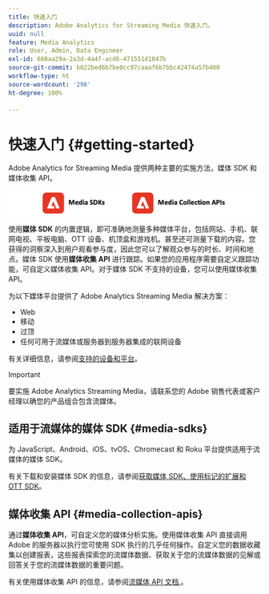 ```yaml
---
title: 快速入门
description: Adobe Analytics for Streaming Media 快速入门。
uuid: null
feature: Media Analytics
role: User, Admin, Data Engineer
exl-id: 660aa29a-2a3d-4a4f-acd6-471551d1047b
source-git-commit: b022bed6b7be0cc97caaaf6b7bbc42474a57b400
workflow-type: ht
source-wordcount: '298'
ht-degree: 100%

---
```


# 快速入门 {#getting-started}

Adobe Analytics for Streaming Media 提供两种主要的实施方法，媒体 SDK 和媒体收集 API。

![方法](assets/getting-started2.png)

使用&#x200B;**媒体 SDK** 的内置逻辑，即可准确地测量多种媒体平台，包括网站、手机、联网电视、平板电脑、OTT 设备、机顶盒和游戏机。甚至还可测量下载的内容。您获得的洞察深入到用户观看参与度，因此您可以了解观众参与的时长、时间和地点。媒体 SDK 使用&#x200B;**媒体收集 API** 进行跟踪。如果您的应用程序需要自定义跟踪功能，可自定义媒体收集 API。对于媒体 SDK 不支持的设备，您可以使用媒体收集 API。

为以下媒体平台提供了 Adobe Analytics Streaming Media 解决方案：

* Web
* 移动
* 过顶
* 任何可用于流媒体或服务器到服务器集成的联网设备

有关详细信息，请参阅[支持的设备和平台](/help/getting-started/supported-devices.md)。

>[!IMPORTANT]
>
>要实施 Adobe Analytics Streaming Media，请联系您的 Adobe 销售代表或客户经理以确您的产品组合包含流媒体。

## 适用于流媒体的媒体 SDK {#media-sdks}

为 JavaScript、Android、iOS、tvOS、Chromecast 和 Roku 平台提供适用于流媒体的媒体 SDK。

有关下载和安装媒体 SDK 的信息，请参阅[获取媒体 SDK、使用标记的扩展和 OTT SDK](/help/getting-started/download-sdks.md)。


## 媒体收集 API {#media-collection-apis}

通过&#x200B;**媒体收集 API**，可自定义您的媒体分析实施。使用媒体收集 API 直接调用 Adobe 的服务器以执行您可使用 SDK 执行的几乎任何操作。自定义您的数据收藏集以创建报表，这些报表探索您的流媒体数据、获取关于您的流媒体数据的见解或回答关于您的流媒体数据的重要问题。

有关使用媒体收集 API 的信息，请参阅[流媒体 API 文档 ](/help/implementation/media-collection-api/mc-api-overview.md)。
